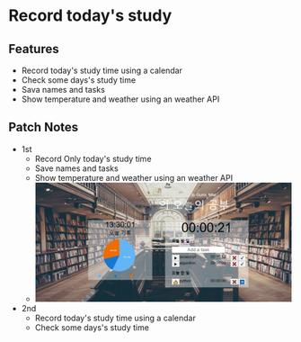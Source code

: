 # Record today's study

## Features

- Record today's study time using a calendar
- Check some days's study time
- Sava names and tasks
- Show temperature and weather using an weather API

## Patch Notes

- 1st
  - Record Only today's study time
  - Save names and tasks
  - Show temperature and weather using an weather API
  - ![first_version](./demo_imgs/1st_ver.png)
- 2nd
  - Record today's study time using a calendar
  - Check some days's study time
